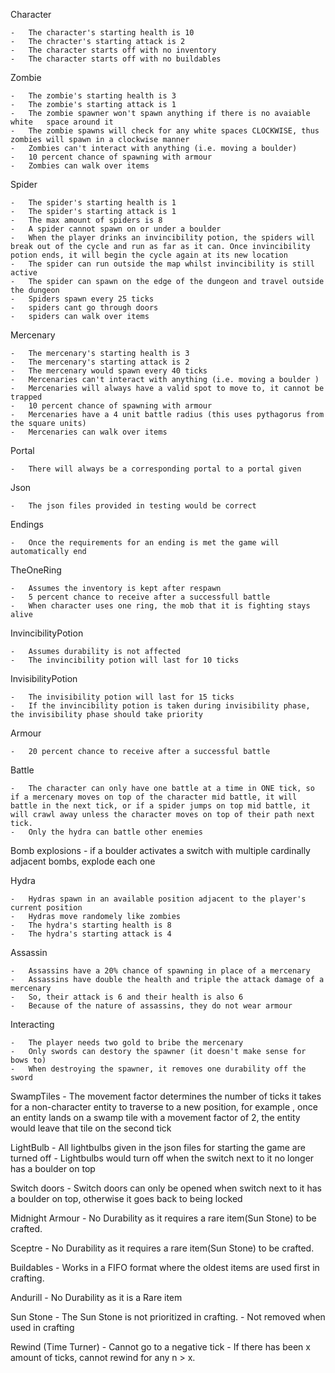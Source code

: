Character

    -   The character's starting health is 10
    -   The chracter's starting attack is 2
    -   The character starts off with no inventory
    -   The character starts off with no buildables

Zombie

    -   The zombie's starting health is 3
    -   The zombie's starting attack is 1
    -   The zombie spawner won't spawn anything if there is no avaiable white   space around it
    -   The zombie spawns will check for any white spaces CLOCKWISE, thus zombies will spawn in a clockwise manner 
    -   Zombies can't interact with anything (i.e. moving a boulder)
    -   10 percent chance of spawning with armour
    -   Zombies can walk over items

Spider

    -   The spider's starting health is 1
    -   The spider's starting attack is 1
    -   The max amount of spiders is 8
    -   A spider cannot spawn on or under a boulder
    -   When the player drinks an invincibility potion, the spiders will break out of the cycle and run as far as it can. Once invincibility potion ends, it will begin the cycle again at its new location
    -   The spider can run outside the map whilst invincibility is still active
    -   The spider can spawn on the edge of the dungeon and travel outside the dungeon
    -   Spiders spawn every 25 ticks
    -   spiders cant go through doors
    -   spiders can walk over items

Mercenary

    -   The mercenary's starting health is 3
    -   The mercenary's starting attack is 2
    -   The mercenary would spawn every 40 ticks
    -   Mercenaries can't interact with anything (i.e. moving a boulder )
    -   Mercenaries will always have a valid spot to move to, it cannot be trapped
    -   10 percent chance of spawning with armour
    -   Mercenaries have a 4 unit battle radius (this uses pythagorus from the square units)
    -   Mercenaries can walk over items


Portal 

    -   There will always be a corresponding portal to a portal given

Json

    -   The json files provided in testing would be correct

Endings 

    -   Once the requirements for an ending is met the game will automatically end  

TheOneRing

    -   Assumes the inventory is kept after respawn
    -   5 percent chance to receive after a successfull battle
    -   When character uses one ring, the mob that it is fighting stays alive

InvincibilityPotion

    -   Assumes durability is not affected
    -   The invincibility potion will last for 10 ticks

InvisibilityPotion

    -   The invisibility potion will last for 15 ticks
    -   If the invincibility potion is taken during invisibility phase, the invisibility phase should take priority

Armour

    -   20 percent chance to receive after a successful battle

Battle

    -   The character can only have one battle at a time in ONE tick, so if a mercenary moves on top of the character mid battle, it will battle in the next tick, or if a spider jumps on top mid battle, it will crawl away unless the character moves on top of their path next tick.
    -   Only the hydra can battle other enemies

Bomb explosions
    -   if a boulder activates a switch with multiple cardinally adjacent bombs, explode each one

Hydra

    -   Hydras spawn in an available position adjacent to the player's current position
    -   Hydras move randomely like zombies
    -   The hydra's starting health is 8
    -   The hydra's starting attack is 4

Assassin

    -   Assassins have a 20% chance of spawning in place of a mercenary 
    -   Assassins have double the health and triple the attack damage of a mercenary 
    -   So, their attack is 6 and their health is also 6
    -   Because of the nature of assassins, they do not wear armour

Interacting

    -   The player needs two gold to bribe the mercenary 
    -   Only swords can destory the spawner (it doesn't make sense for bows to)
    -   When destroying the spawner, it removes one durability off the sword

SwampTiles
    -   The movement factor determines the number of ticks it takes for a non-character entity to traverse to
    a new position, for example , once an entity lands on a swamp tile with a movement factor of 2, the entity would leave that tile on the second tick

LightBulb
    - All lightbulbs given in the json files for starting the game are turned off
    - Lightbulbs would turn off when the switch next to it no longer has a boulder on top

Switch doors
    - Switch doors can only be opened when switch next to it has a boulder on top, otherwise it goes back to being locked

Midnight Armour
    -   No Durability as it requires a rare item(Sun Stone) to be crafted.

Sceptre
    -   No Durability as it requires a rare item(Sun Stone) to be crafted.

Buildables
    -   Works in a FIFO format where the oldest items are used first in crafting.

Andurill
    -   No Durability as it is a Rare item

Sun Stone
    -   The Sun Stone is not prioritized in crafting.
    -   Not removed when used in crafting

Rewind (Time Turner)
    - Cannot go to a negative tick
    - If there has been x amount of ticks, cannot rewind for any n > x.

